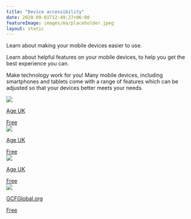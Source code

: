 ```yaml
---
title: "Device accessibility"
date: 2020-09-01T12:49:27+06:00
featureImage: images/ma/placeholder.jpeg
layout: static
---
```


Learn about making your mobile devices easier to use.

Learn about helpful features on your mobile devices, to help you get the best experience you can.

Make technology work for you! Many mobile devices, including smartphones and tablets come with a range of features which can be adjusted so that your devices better meets your needs.

<a class="ma-link" href="https://www.ageuk.org.uk/information-advice/work-learning/technology-internet/device-accessibility/"><div class="ma-card ma-card-Learning"><div class="ma-icon"><img src ="/images/Icon-check - learning - opacity.svg"/></div><div class="ma-name"><p>Age UK</p></div><div class="ma-paid-text"><span>Free</span></div></div></a><a class="ma-link" href="https://www.ageuk.org.uk/information-advice/work-learning/technology-internet/downloading-apps/"><div class="ma-card ma-card-Learning"><div class="ma-icon"><img src ="/images/Icon-check - learning - opacity.svg"/></div><div class="ma-name"><p>Age UK</p></div><div class="ma-paid-text"><span>Free</span></div></div></a><a class="ma-link" href="https://www.ageuk.org.uk/information-advice/work-learning/technology-internet/online-terms/"><div class="ma-card ma-card-Learning"><div class="ma-icon"><img src ="/images/Icon-check - learning - opacity.svg"/></div><div class="ma-name"><p>Age UK</p></div><div class="ma-paid-text"><span>Free</span></div></div></a><a class="ma-link" href="https://edu.gcfglobal.org/en/topics/smartphonesandtablets/"><div class="ma-card ma-card-Learning"><div class="ma-icon"><img src ="/images/Icon-check - learning - opacity.svg"/></div><div class="ma-name"><p>GCFGlobal.org</p></div><div class="ma-paid-text"><span>Free</span></div></div></a>  

<br/><br/>






